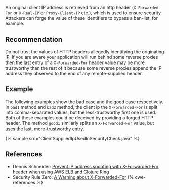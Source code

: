 An original client IP address is retrieved from an http header (`X-Forwarded-For` or `X-Real-IP` or `Proxy-Client-IP` etc.), which is used to ensure security. Attackers can forge the value of these identifiers to bypass a ban-list, for example.


## Recommendation
Do not trust the values of HTTP headers allegedly identifying the originating IP. If you are aware your application will run behind some reverse proxies then the last entry of a `X-Forwarded-For` header value may be more trustworthy than the rest of it because some reverse proxies append the IP address they observed to the end of any remote-supplied header.


## Example
The following examples show the bad case and the good case respectively. In `bad1` method and `bad2` method, the client ip the `X-Forwarded-For` is split into comma-separated values, but the less-trustworthy first one is used. Both of these examples could be deceived by providing a forged HTTP header. The method `good1` similarly splits an `X-Forwarded-For` value, but uses the last, more-trustworthy entry.

{% sample src="ClientSuppliedIpUsedInSecurityCheck.java" %}

## References
* Dennis Schneider: [ Prevent IP address spoofing with X-Forwarded-For header when using AWS ELB and Clojure Ring](https://www.dennis-schneider.com/blog/prevent-ip-address-spoofing-with-x-forwarded-for-header-and-aws-elb-in-clojure-ring/)
* Security Rule Zero: [A Warning about X-Forwarded-For](https://www.f5.com/company/blog/security-rule-zero-a-warning-about-x-forwarded-for)
{% cwe-references %}
